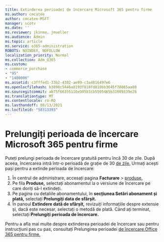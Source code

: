 ```yaml
---
title: Extinderea perioadei de încercare Microsoft 365 pentru firme
ms.author: cmcatee
author: cmcatee-MSFT
manager: scotv
ms.date: ''
ms.reviewer: jkinma, jmueller
ms.audience: Admin
ms.topic: article
ms.service: o365-administration
ROBOTS: NOINDEX, NOFOLLOW
localization_priority: Normal
ms.collection: Adm_O365
ms.custom:
- commerce_purchase
- "95"
- "1400006"
ms.assetid: c3fffed1-33b2-4382-ae99-c3a4816497e6
ms.openlocfilehash: b3898c5446a8193f818fd810bb3645f78865aa80
ms.sourcegitcommit: ab75f66355116e995b3cb5505465b31989339e28
ms.translationtype: MT
ms.contentlocale: ro-RO
ms.lasthandoff: 08/13/2021
ms.locfileid: "58313393"
---
```

# <a name="extend-your-trial-for-microsoft-365-for-business"></a>Prelungiți perioada de încercare Microsoft 365 pentru firme

Puteți prelungi perioada de încercare gratuită pentru încă 30 de zile. După aceea, încercarea intră într-o perioadă de grație de 30 [de zile.](https://docs.microsoft.com/alchemyinsights/grace-period-for-microsoft-365-free-trial) Urmați acești pași pentru a extinde perioada de încercare:
  
1. În centrul de administrare, accesați pagina **Facturare** \> [produse.](https://go.microsoft.com/fwlink/p/?linkid=842054)
2. Pe fila **Produse,** selectați abonamentul la o versiune de încercare pe care doriți să-l extindeți.
3. Pe pagina cu detaliile abonamentului, în **secțiunea Setări abonament și plată,** selectați **Prelungiți data de sfârșit.**
4. În panoul **Extindere dată de sfârșit,** revizuiți informațiile despre extensie și, dacă este necesar, selectați o metodă de plată. Când ați terminat, selectați **Prelungiți perioada de încercare.**

Pentru a afla mai multe despre extinderea perioadei de încercare sau pentru instrucțiuni pas cu pas, consultați Prelungirea perioadei [de încercare Office 365 pentru firme.](https://docs.microsoft.com/microsoft-365/commerce/extend-your-trial)